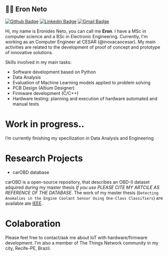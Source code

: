 ## :man_technologist: Eron Neto

[![Github Badge](https://img.shields.io/badge/-Github-000?style=flat-square&logo=Github&logoColor=white&link=https://github.com/eron93br)](https://github.com/eron93br)
[![Linkedin Badge](https://img.shields.io/badge/-LinkedIn-blue?style=flat-square&logo=Linkedin&logoColor=white&link=https://www.linkedin.com/in/eronides-da-silva-neto-195750a6/)](https://www.linkedin.com/in/eronides-da-silva-neto-195750a6/)
[![Gmail Badge](https://img.shields.io/badge/-Gmail-c14438?style=flat-square&logo=Gmail&logoColor=white&link=mailto:eron93@gmail.com)](mailto:eron93@gmail.com)



Hi, my name is Eronides Neto, you can call me **Eron**. I have a MSc in computer science and a BSc in Electronic Engineering. Currently, I'm working as an Computer Engineer at CESAR (@inovacaocesar). My main activities are related to the development of proof of concept and prototype of innovative solutions.

Skills involved in my main tasks:

- Software development based on Python
- Data Analysis
- Evaluation of Machine Learning models applied to problem solving
- PCB Design (Altium Designer)
- Firmware development (C/C++)
- Hardware testing: planning and execution of hardware automated and manual tests


# Work in progress..

I’m currently finishing my specilization in Data Analysis and Engineering

# Research Projects 

- carOBD database

carOBD is a open-source repository, that describes an OBD-II dataset adquired during my master thesis *If you use PLEASE CITE MY ARTCILE AS REFERENCE OF THE DATABASE*. The work of my master thesis (`Detecting Anomalies in the Engine Coolant Sensor Using One-Class Classifiers`) are available ate [IEEE](https://ieeexplore.ieee.org/abstract/document/8891367).

# Colaboration 

Please feel free to contact/ask me about IoT with hardware/firmware development. I'm also a member of The Things Network community in my city, Recife-PE, Brazil. 

<!--
**eron93br/eron93br** is a ✨ _special_ ✨ repository because its `README.md` (this file) appears on your GitHub profile.

Here are some ideas to get you started:

- 🔭 I’m currently working on ...
- 🌱 I’m currently learning ...
- 👯 I’m looking to collaborate on ...
- 🤔 I’m looking for help with ...
- 💬 Ask me about ...
- 📫 How to reach me: ...
- 😄 Pronouns: ...
- ⚡ Fun fact: ...
-->
